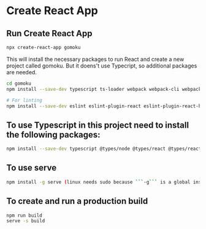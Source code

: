 # Create React App

## Run Create React App

```bash
npx create-react-app gomoku
```

This will install the necessary packages to run React and create a new project called gomoku.
But it doens't use Typecript, so additional packages are needed.

```bash
cd gomoku
npm install --save-dev typescript ts-loader webpack webpack-cli webpack-dev-server @types/react @types/react-dom

# For linting
npm install --save-dev eslint eslint-plugin-react eslint-plugin-react-hooks eslint-webpack-plugin prettier @typescript-eslint/eslint-plugin
```

## To use Typescript in this project need to install the following packages:

```bash
npm install --save-dev typescript @types/node @types/react @types/react-dom
```

## To use serve
```bash
npm install -g serve (linux needs sudo because ```-g``` is a global installation)
```

## To create and run a production build
```bash
npm run build
serve -s build
```
